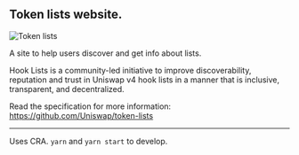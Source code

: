 ## Token lists website.

![Token lists](https://github.com/Uniswap/tokenlists-org/blob/master/public/card.png?raw=true)

A site to help users discover and get info about lists.

Hook Lists is a community-led initiative to improve discoverability, reputation and trust in Uniswap v4 hook lists in a manner that is inclusive, transparent, and decentralized.

Read the specification for more information: https://github.com/Uniswap/token-lists

---

Uses CRA. `yarn` and `yarn start` to develop.

